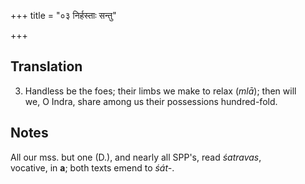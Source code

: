 +++
title = "०३ निर्हस्ताः सन्तु"

+++
## Translation
3. Handless be the foes; their limbs we make to relax (*mlā*); then will  
we, O Indra, share among us their possessions hundred-fold.

## Notes
All our mss. but one (D.), and nearly all SPP's, read *śatravas*,  
vocative, in **a**; both texts emend to *śát-*.
